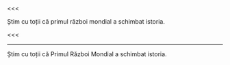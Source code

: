 <<<

Știm cu toții că primul război mondial a schimbat istoria.

<<<

---

>>>

Știm cu toții că Primul Război Mondial a schimbat istoria.

>>>
